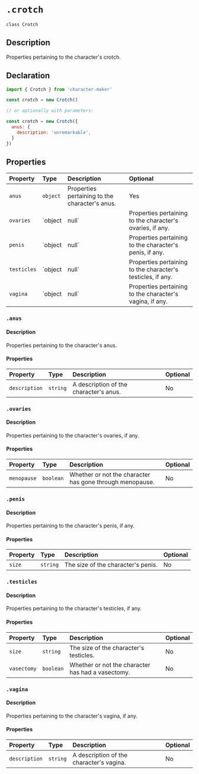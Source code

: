 # `.crotch`

`class Crotch`

## Description

Properties pertaining to the character's crotch.

## Declaration

```js
import { Crotch } from 'character-maker'

const crotch = new Crotch()

// or optionally with parameters:

const crotch = new Crotch({
  anus: {
    description: 'unremarkable',
  }
})
```

## Properties

| Property    | Type          | Description                                                 | Optional |
| :---------- | :------------ | :---------------------------------------------------------- | :------- |
| `anus`      | `object`      | Properties pertaining to the character's anus.              | Yes      |
| `ovaries`   | `object|null` | Properties pertaining to the character's ovaries, if any.   | Yes      |
| `penis`     | `object|null` | Properties pertaining to the character's penis, if any.     | Yes      |
| `testicles` | `object|null` | Properties pertaining to the character's testicles, if any. | Yes      |
| `vagina`    | `object|null` | Properties pertaining to the character's vagina, if any.    | Yes      |

### `.anus`

#### Description

Properties pertaining to the character's anus.

#### Properties

| Property      | Type     | Description                            | Optional |
| :------------ | :------- | :------------------------------------- | :------- |
| `description` | `string` | A description of the character's anus. | No       |

### `.ovaries`

#### Description

Properties pertaining to the character's ovaries, if any.

#### Properties

| Property    | Type      | Description                                              | Optional |
| :---------- | :-------- | :------------------------------------------------------- | :------- |
| `menopause` | `boolean` | Whether or not the character has gone through menopause. | No       |

### `.penis`

#### Description

Properties pertaining to the character's penis, if any.

#### Properties

| Property | Type     | Description                        | Optional |
| :------- | :------- | :--------------------------------- | :------- |
| `size`   | `string` | The size of the character's penis. | No       |

### `.testicles`

#### Description

Properties pertaining to the character's testicles, if any.

#### Properties

| Property    | Type      | Description                                       | Optional |
| :---------- | :-------- | :------------------------------------------------ | :------- |
| `size`      | `string`  | The size of the character's testicles.            | No       |
| `vasectomy` | `boolean` | Whether or not the character has had a vasectomy. | No       |

### `.vagina`

#### Description

Properties pertaining to the character's vagina, if any.

#### Properties

| Property      | Type     | Description                              | Optional |
| :------------ | :------- | :--------------------------------------- | :------- |
| `description` | `string` | A description of the character's vagina. | No       |
